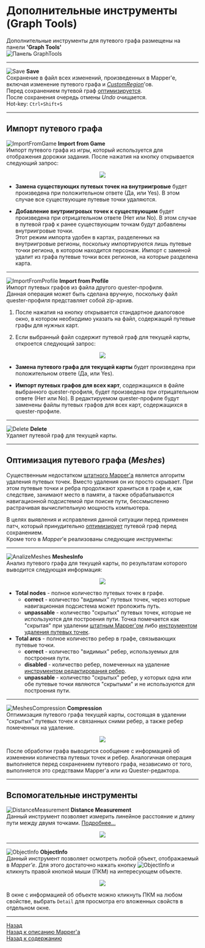 # Дополнительные инструменты (Graph Tools)

Дополнительные инструменты для путевого графа размещены на панели **'Graph Tools'**  
![Панель GraphTools](img/MapperExt-Panel-MeshesTools.png)

---

![Save](img/icons/miniSave.png) **<a name="ref-Save">Save</a>**  
Сохранение в файл всех изменений, произведенных в Mapper'e, включая изменение путевого графа и [*CustomRegion*](../../General/Glossary-RU.md#ref-CustomRegion)'ов.  
Перед сохранением путевой граф [оптимизируется](#ref-Compression).  
После сохранения очередь отмены *Undo* очищается.  
Hot-key: ``Ctrl+Shift+S``  

---

## <a name="ref-ImportMeshes"></a> **Импорт путевого графа**

![ImportFromGame](img/icons/miniClone.png) **<a name="ref-ImportFromGame">Import from Game</a>**  
Импорт путевого графа из игры, который используется для отображения дорожки задания.
После нажатия на кнопку открывается следующий запрос:
<p align="center"><img src="img/GraphTools/ImportFromGame-Request.png"></p>

- **Замена существующих путевых точек на внутриигровые** будет произведена при положительном ответе (Да, или Yes). В этом случае все существующие путевые точки удаляются.

- **Добавление внутриигровых точек к существующим** будет произведена при отрицательном ответе (Нет или No). В этом случае в путевой граф к ранее существующим точкам будут добавлены внутриигровые точки.  
  Этот режим импорта удобен в картах, разделенных на внутриигровые регионы, поскольку импортируются лишь путевые точки региона, в котором находится персонаж. Импорт с заменой удалит из графа путевые точки всех регионов, на которые разделена карта.

---

![ImportFromProfile](img/icons/miniImport.png) **<a name="ref-ImportFromProfile">Import from Profile</a>**  
Импорт путевых графов из файла другого quester-профиля.  
Данная операция может быть сделана вручную, поскольку файл quester-профиля представляет собой zip-архив.

1. После нажатия на кнопку открывается стандартное диалоговое окно, в котором необходимо указать на файл, содержащий путевые графы для нужных карт.
   
2. Если выбранный файл содержит путевой граф для текущей карты, откроется следующий запрос:  
<p align="center"><img src="img/GraphTools/ImportFromProfile-Request.png"></p>  

  - **Замена путевого графа для текущей карты** будет произведена при положительном ответе (Да, или Yes).

  - **Импорт путевых графов для всех карт**, содержащихся в файле выбранного quester-профиля, будет произведена при отрицательном ответе (Нет или No). В редактируемом quester-профиле будут заменены файлы путевых графов для всех карт, содержащихся в quester-профиле.

---

![Delete](img/icons/miniDelete.png) **<a name="ref-Delete">Delete</a>**  
Удаляет путевой граф для текущей карты.  

---

## <a name="ref-Meshes"></a> **Оптимизация путевого графа (*Meshes*)**

Существенным недостатком [штатного Mapper'a](https://www.neverwinter-bot.com/forums/viewtopic.php?p=43909#p43909) является алгоритм удаления путевых точек. Вместо удаления он их просто скрывает. При этом путевые точки и ребра продолжают храниться в графе и, как следствие, занимают место в памяти, а также обрабатываются навигационной подсистемой при поиске пути, бессмысленно растрачивая вычислительную мощность компьютера.

В целях выявления и исправления данной ситуации перед применен патч, который принудительно [оптимизирует](#ref-Compression) путевой граф перед сохранением.  
Кроме того в *Mapper*'e реализованы следующие инструменты:

---

![AnalizeMeshes](img/icons/miniAnalize.png) **<a name="ref-MeshesInfo">MeshesInfo</a>**  
Анализ путевого графа для текущей карты, по результатам которого выводится следующая информация:  

<p align="center"><img src="img/GraphTools/MeshesInfo.png"></p>

- **Total nodes** - полное количество путевых точек в графе.
  + **correct** - количество "видимых" путевых точек, через которые навигационная подсистема может проложить путь.
  + **unpassable** - количество "скрытых" путевых точек, которые не используются для построения пути. Точка помечается как "скрытая" при удалении [штатным Mapper'ом](https://www.neverwinter-bot.com/forums/viewtopic.php?p=43909#p43909) либо [инструментом удаления путевых точек](Mapper-EditTools-DeleteNodes-RU.md).
- **Total arcs** - полное количество ребер в графе, связывающих путевые точки.
  + **correct** - количество "видимых" ребер, используемых для построения пути.
  + **disabled** - количество ребер, помеченных на удаление [инструментом редактирования ребер](Mapper-EditTools-EditEdges-RU.md).
  + **unpassable** - количество "скрытых" ребер, у которых одна или обе путевые точки являются "скрытыми" и не используются для построения пути.

---

![MeshesCompression](img/icons/miniWizard.png) **<a name="ref-Compression">Compression</a>**  
Оптимизация путевого графа текущей карты, состоящая в удалении "скрытых" путевых точек и связанных сними ребер, а также ребер помеченных на удаление.  

<p align="center"><img src="img/GraphTools/Compression.png"></p>

После обработки графа выводится сообщение с информацией об изменении количества путевых точек и ребер.
Аналогичная операция выполняется перед сохранением путевого графа, независимо от того, выполняется это средствами Mapper'a или из Quester-редактора.

---

## **Вспомогательные инструменты**

![DistanceMeasurement](img/icons/miniRuler.png) **<a name="ref-DistanceMeasurement">Distance Measurement</a>**  
Данный инструмент позволяет измерить линейное расстояние и длину пути между двумя точками. [Подробнее...](Mapper-GraphTools-DistanceMeasurement-RU.md)

<p align="center"><img src="img/GraphTools/DistanceMeasurement.png"></p>

---

![ObjectInfo](img/icons/miniInfo.png) **<a name="ref-ObjectInfo">ObjectInfo</a>**  
Данный инструмент позволяет осмотреть любой объект, отображаемый в *Mapper'e*. Для этого достаточно нажать кнопку ![ObjectInfo](img/icons/miniInfo.png) и кликнуть правой кнопкой мыши (ПКМ) на интересующем объекте.

<p align="center"><img src="img/GraphTools/ObjectInfo.png"></p>

В окне с информацией об объекте можно кликнуть ПКМ на любом свойстве, выбрать ``Detail`` для просмотра его вложенных свойств в отдельном окне.

---

<a href="javascript:history.back()">Назад</a>  
[Назад к описанию Mapper'a](Mapper-RU.md)  
[Назад к содержанию](../../../index.md)